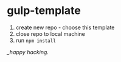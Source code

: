 # gulp-template

1. create new repo - choose this template
2. close repo to local machine
3. run ```npm install```

*_happy hacking.*